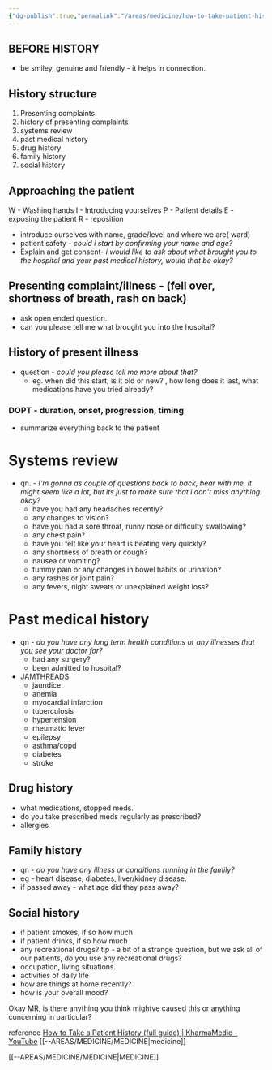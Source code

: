 ```yaml
---
{"dg-publish":true,"permalink":"/areas/medicine/how-to-take-patient-history/","created":"2025-02-25T20:56:58.723+08:00"}
---
```



## BEFORE HISTORY
 - be smiley, genuine and friendly - it helps in connection.
## History structure
 1. Presenting complaints
 2. history of presenting complaints
 3. systems review
 4. past medical history
 5. drug history
 6. family history 
 7. social history

## Approaching the patient
W - Washing hands
I - Introducing yourselves
P - Patient details
E - exposing the patient
R - reposition

 - introduce ourselves with name, grade/level and where we are( ward)
 - patient safety - *could i start by confirming your name and age?*
 - Explain and get consent- *i would like to ask about what brought you to the hospital and your past medical history, would that be okay?*

## Presenting complaint/illness - (fell over, shortness of breath, rash on back)
- ask open ended question.
- can you please tell me what brought you into the hospital?

## History of present illness
- question - *could you please tell me more about that?*
	 - eg. when did this start, is it old or new? , how long does it last, what medications have you tried already?
### DOPT  - duration, onset, progression, timing

- summarize everything back to the patient


# Systems review
- qn. - *I'm gonna as couple of questions back to back, bear with me, it might seem like a lot, but its just to make sure that i don't miss anything. okay?*
	- have you had any headaches recently?
	- any changes to vision?
	- have you had a sore throat, runny nose or difficulty swallowing?
	- any chest pain?
	- have you felt like your heart is beating very quickly?
	- any shortness of breath or cough?
	- nausea or vomiting?
	- tummy pain or any changes in bowel habits or urination?
	- any rashes or joint pain?
	- any fevers, night sweats or unexplained weight loss?

# Past medical history
 - qn  - *do you have any long term health conditions or any illnesses that you see your doctor for?*
	 - had any surgery?
	 - been admitted to hospital?
- JAMTHREADS
	- jaundice
	- anemia
	- myocardial infarction
	- tuberculosis
	- hypertension
	- rheumatic fever
	- epilepsy
	- asthma/copd
	- diabetes
	- stroke

## Drug history
 - what medications, stopped meds.
 - do you take prescribed meds regularly as prescribed?
 - allergies

## Family history
 - qn - *do you have any illness or conditions running in the family?*
 - eg - heart disease, diabetes, liver/kidney disease.
 - if passed away - what age did they pass away?

## Social history
 - if patient smokes, if so how much
 - if patient drinks, if so how much
 - any recreational drugs? tip - a bit of a strange question, but we ask all of our patients, do you use any recreational drugs?
 - occupation, living situations.
 - activities of daily life
 - how are things at home recently?
 - how is your overall mood?

Okay MR, is there anything you think mightve caused this or anything concerning in particular?

reference
[How to Take a Patient History (full guide) \| KharmaMedic - YouTube](https://youtu.be/STnLNbRHYhw?si=Mzb9SJiz8iuf3CI_)
[[--AREAS/MEDICINE/MEDICINE\|medicine]]


[[--AREAS/MEDICINE/MEDICINE\|MEDICINE]]
